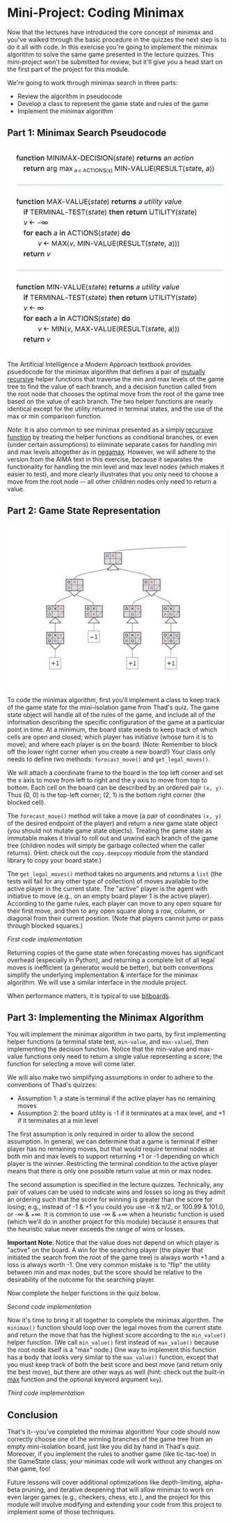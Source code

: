 # Mini-Project: Coding Minimax

Now that the lectures have introduced the core concept of minimax and you've walked through the basic procedure in the quizzes the next step is to do it all with code. In this exercise you're going to implement the minimax algorithm to solve the same game presented in the lecture quizzes. This mini-project won't be submitted for review, but it'll give you a head start on the first part of the project for this module.

We're going to work through minimax search in three parts:

* Review the algorithm in pseudocode
* Develop a class to represent the game state and rules of the game
* Implement the minimax algorithm

## Part 1: Minimax Search Pseudocode

![minimax](assets/minimax-decision.png)

The Artificial Intelligence a Modern Approach textbook provides psuedocode for the minimax algorithm that defines a pair of [mutually recursive](https://en.wikipedia.org/wiki/Mutual_recursion) helper functions that traverse the min and max levels of the game tree to find the value of each branch, and a decision function called from the root node that chooses the optimal move from the root of the game tree based on the value of each branch. The two helper functions are nearly identical except for the utility returned in terminal states, and the use of the max or min comparison function.

*Note*: It is also common to see minimax presented as a simply [recursive function](https://en.wikipedia.org/wiki/Minimax#Pseudocode) by treating the helper functions as conditional branches, or even (under certain assumptions) to eliminate separate cases for handling min and max levels altogether as in [negamax](https://en.wikipedia.org/wiki/Negamax#Negamax_base_algorithm). However, we will adhere to the version from the AIMA text in this exercise, because it separates the functionality for handling the min level and max level nodes (which makes it easier to test), and more clearly illustrates that you only need to choose a move from the root node -- all other children nodes only need to return a value.

## Part 2: Game State Representation

![minimax](assets/isoboard.png)

To code the minimax algorithm, first you'll implement a class to keep track of the game state for the mini-isolation game from Thad's quiz. The game state object will handle all of the rules of the game, and include all of the information describing the specific configuration of the game at a particular point in time. At a minimum, the board state needs to keep track of which cells are open and closed; which player has initiative (whose turn it is to move); and where each player is on the board. (Note: Remember to block off the lower right corner when you create a new board!) Your class only needs to define two methods: `forecast_move()` and `get_legal_moves()`.

We will attach a coordinate frame to the board in the top left corner and set the x axis to move from left to right and the y axis to move from top to bottom. Each cell on the board can be described by an ordered pair `(x, y)`. Thus (0, 0) is the top-left corner; (2, 1) is the bottom right corner (the blocked cell).

The `forecast_move()` method will take a move (a pair of coordinates `(x, y)` of the desired endpoint of the player) and return a *new* game state object (you should not mutate game state objects). Treating the game state as immutable makes it trivial to roll out and unwind each branch of the game tree (children nodes will simply be garbage collected when the caller returns). (Hint: check out the `copy.deepcopy` module from the standard library to copy your board state.)

The `get_legal_moves()` method takes no arguments and returns a `list` (the tests will fail for any other type of collection) of moves available to the active player in the current state. The "active" player is the agent with initiative to move (e.g., on an empty board player 1 is the active player). According to the game rules, each player can move to any open square for their first move, and then to any open square along a row, column, or diagonal from their current position. (Note that players cannot jump or pass through blocked squares.)

_First code implementation_

Returning copies of the game state when forecasting moves has significant overhead (especially in Python), and returning a complete list of all legal moves is inefficient (a generator would be better), but both conventions simplify the underlying implementation & interface for the minimax algorithm. We will use a similar interface in the module project.

When performance matters, it is typical to use [bitboards](https://en.wikipedia.org/wiki/Bitboard).

## Part 3: Implementing the Minimax Algorithm

You will implement the minimax algorithm in two parts, by first implementing helper functions (a terminal state test, `min-value`, and `max-value`), then implementing the decision function. Notice that the min-value and max-value functions only need to return a single value representing a score; the function for selecting a move will come later.

 We will also make two simplifying assumptions in order to adhere to the conventions of Thad's quizzes:

* Assumption 1: a state is terminal if the active player has no remaining moves
* Assumption 2: the board utility is -1 if it terminates at a max level, and +1 if it terminates at a min level

The first assumption is only required in order to allow the second assumption. In general, we can determine that a game is terminal if either player has no remaining moves, but that would require terminal nodes at both min and max levels to support returning +1 or -1 depending on which player is the winner. Restricting the terminal condition to the active player means that there is only one possible return value at min or max nodes.

The second assumption is specified in the lecture quizzes. Technically, any pair of values can be used to indicate wins and losses so long as they admit an ordering such that the score for winning is greater than the score for losing; e.g., instead of -1 & +1 you could you use -π & π/2, or 100.99 & 101.0, or -∞ & +∞. It is common to use -∞ & +∞ when a heuristic function is used (which we'll do in another project for this module) because it ensures that the heuristic value never exceeds the range of wins or losses.

**Important Note**: Notice that the value does not depend on which player is "active" on the board. A win for the searching player (the player that initiated the search from the root of the game tree) is always worth +1 and a loss is always worth -1. One very common mistake is to "flip" the utility between min and max nodes, but the score should be relative to the desirability of the outcome for the searching player.

Now complete the helper functions in the quiz below.

_Second code implementation_

Now it's time to bring it all together to complete the minimax algorithm. The `minimax()` function should loop over the legal moves from the current state and return the move that has the highest score according to the `min_value()` helper function. (We call `min_value()` first instead of `max_value()` because the root node itself is a "max" node.) One way to implement this function has a body that looks very similar to the `max_value()` function, except that you must keep track of both the best score and best move (and return only the best move), but there are other ways as well (hint: check out the built-in [max](https://docs.python.org/2/library/functions.html#max) function and the optional keyword argument `key`).

_Third code implementation_

## Conclusion

That's it--you've completed the minimax algorithm! Your code should now correctly choose one of the winning branches of the game tree from an empty mini-isolation board, just like you did by hand in Thad's quiz. Moreover, if you implement the rules to another game (like tic-tac-toe) in the GameState class, your minimax code will work without any changes on that game, too!

Future lessons will cover additional optimizations like depth-limiting, alpha-beta pruning, and iterative deepening that will allow minimax to work on even larger games (e.g., checkers, chess, etc.), and the project for this module will involve modifying and extending your code from this project to implement some of those techniques.
